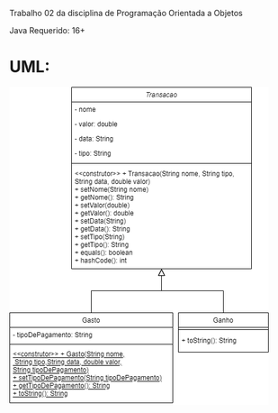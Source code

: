 
Trabalho 02 da disciplina de Programação Orientada a Objetos

Java Requerido:  16+
# UML:
![UML.png](UML.png)
